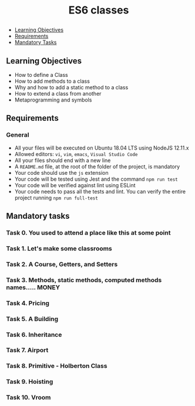 # <p align="center">ES6 classes</p>

- [Learning Objectives](#Learning_Objectives)
- [Requirements](#Requirements)
- [Mandatory Tasks](#Mandatory_Tasks)

## Learning Objectives
 
* How to define a Class
* How to add methods to a class
* Why and how to add a static method to a class
* How to extend a class from another
* Metaprogramming and symbols

## Requirements

### General

- All your files will be executed on Ubuntu 18.04 LTS using NodeJS 12.11.x
- Allowed editors: `vi`, `vim`, `emacs`, `Visual Studio Code`
- All your files should end with a new line
- A `README.md` file, at the root of the folder of the project, is mandatory
- Your code should use the `js` extension
- Your code will be tested using Jest and the command `npm run test`
- Your code will be verified against lint using ESLint
- Your code needs to pass all the tests and lint. You can verify the entire project running `npm run full-test`

## Mandatory tasks

### Task 0. You used to attend a place like this at some point

### Task 1. Let's make some classrooms

### Task 2. A Course, Getters, and Setters

### Task 3. Methods, static methods, computed methods names..... MONEY

### Task 4. Pricing

### Task 5. A Building

### Task 6. Inheritance

### Task 7. Airport

### Task 8. Primitive - Holberton Class

### Task 9. Hoisting

### Task 10. Vroom